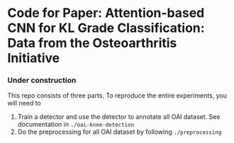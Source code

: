 # Code for Paper: Attention-based CNN for KL Grade Classification: Data from the Osteoarthritis Initiative
### Under construction

This repo consists of three parts. To reproduce the entire experiments, you will need to
1. Train a detector and use the detector to annotate all OAI dataset. See documentation in `./oai-knee-detection`
2. Do the preprocessing for all OAI dataset by following `./preprocessing`